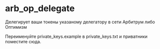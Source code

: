 # arb_op_delegate
Делегирует ваши токены указаному делегатору в сети Арбитрум либо Оптимизм

Переименуйте private_keys.example в private_keys.txt и приватники поместите сюда.